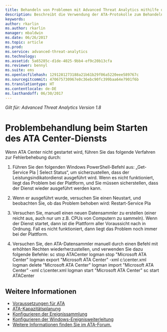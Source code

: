 ```yaml
---
title: Behandeln von Problemen mit Advanced Threat Analytics mithilfe der Protokolle | Microsoft-Dokumentation
description: Beschreibt die Verwendung der ATA-Protokolle zum Behandeln von Problemen.
keywords: 
author: rkarlin
ms.author: rkarlin
manager: mbaldwin
ms.date: 06/26/2017
ms.topic: article
ms.prod: 
ms.service: advanced-threat-analytics
ms.technology: 
ms.assetid: 5a65285c-d1de-4025-9bb4-ef9c20b13cfa
ms.reviewer: bennyl
ms.suite: ems
ms.openlocfilehash: 1291281273188a21b61b29f06a5220eee589767c
ms.sourcegitcommit: 470675730967e0c36ebc90fc399baa64e7901f6b
ms.translationtype: HT
ms.contentlocale: de-DE
ms.lasthandoff: 06/30/2017
---
```

*Gilt für: Advanced Threat Analytics Version 1.8*



# Problembehandlung beim Starten des ATA Center-Diensts
<a id="troubleshooting-ata-center-service-startup" class="xliff"></a>

Wenn ATA Center nicht gestartet wird, führen Sie das folgende Verfahren zur Fehlerbehebung durch:

1.  Führen Sie den folgenden Windows PowerShell-Befehl aus: „Get-Service Pla | Select Status“, um sicherzustellen, dass der Leistungsindikatordienst ausgeführt wird. Wenn es nicht funktioniert, liegt das Problem bei der Plattform, und Sie müssen sicherstellen, dass der Dienst wieder ausgeführt werden kann.
2.  Wenn er ausgeführt wurde, versuchen Sie einen Neustart, und beobachten Sie, ob das Problem behoben wird: Restart-Service Pla
3.  Versuchen Sie, manuell einen neuen Datensammler zu erstellen (einer reicht aus, auch nur um z.B. CPUs von Computern zu sammeln).
Wenn der Dienst startet, dann ist die Plattform aller Voraussicht nach in Ordnung. Fall es nicht funktioniert, dann liegt das Problem noch immer bei der Plattform.

4.  Versuchen Sie, den ATA-Datensammler manuell durch einen Befehl mit erhöhten Rechten wiederherzustellen, und verwenden Sie dazu folgende Befehle: sc stop ATACenter logman stop "Microsoft ATA Center" logman export "Microsoft ATA Center" -xml c:\center.xml logman delete "Microsoft ATA Center" logman import "Microsoft ATA Center" -xml c:\center.xml logman start "Microsoft ATA Center" sc start ATACenter



## Weitere Informationen
<a id="see-also" class="xliff"></a>
- [Voraussetzungen für ATA](ata-prerequisites.md)
- [ATA-Kapazitätsplanung](ata-capacity-planning.md)
- [Konfigurieren der Ereignissammlung](configure-event-collection.md)
- [Konfigurieren der Windows-Ereignisweiterleitung](configure-event-collection.md#configuring-windows-event-forwarding)
- [Weitere Informationen finden Sie im ATA-Forum.](https://social.technet.microsoft.com/Forums/security/home?forum=mata)
